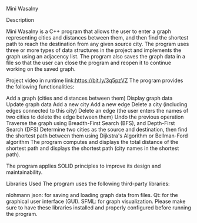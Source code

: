 Mini Wasalny

Description

Mini Wasalny is a C++ program that allows the user to enter a graph representing cities and distances between them, and then find the shortest path to reach the destination from any given source city. The program uses three or more types of data structures in the project and implements the graph using an adjacency list. The program also saves the graph data in a file so that the user can close the program and reopen it to continue working on the saved graph.

Project video in runtime link:https://bit.ly/3q5pzVZ
The program provides the following functionalities:

Add a graph (cities and distances between them)
Display graph data
Update graph data
Add a new city
Add a new edge
Delete a city (including edges connected to this city)
Delete an edge (the user enters the names of two cities to delete the edge between them)
Undo the previous operation
Traverse the graph using Breadth-First Search (BFS), and Depth-First Search (DFS)
Determine two cities as the source and destination, then find the shortest path between them using Dijkstra's Algorithm or Bellman-Ford algorithm
The program computes and displays the total distance of the shortest path and displays the shortest path (city names in the shortest path).

The program applies SOLID principles to improve its design and maintainability.

Libraries Used
The program uses the following third-party libraries:

nlohmann json: for saving and loading graph data from files.
Qt: for the graphical user interface (GUI).
SFML: for graph visualization.
Please make sure to have these libraries installed and properly configured before running the program.
